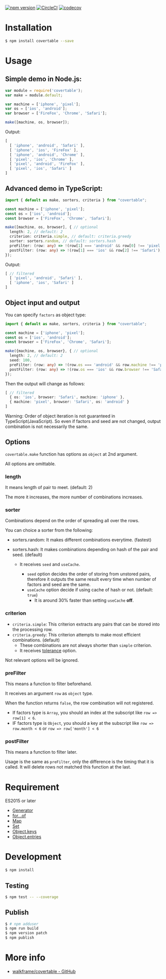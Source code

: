 [![npm version](https://badge.fury.io/js/covertable.svg)](https://badge.fury.io/js/covertable)
[![CircleCI](https://circleci.com/gh/walkframe/covertable.svg?style=shield)](https://circleci.com/gh/walkframe/covertable)
[![codecov](https://codecov.io/gh/walkframe/covertable/branch/master/graph/badge.svg)](https://codecov.io/gh/walkframe/covertable)

# Installation

```sh
$ npm install covertable --save
```

# Usage

## Simple demo in Node.js:

```javascript
var module = require('covertable');
var make = module.default;

var machine = ['iphone', 'pixel'];
var os = ['ios', 'android'];
var browser = ['FireFox', 'Chrome', 'Safari'];

make([machine, os, browser]);
```

Output:

```javascript
[
  [ 'iphone', 'android', 'Safari' ],
  [ 'iphone', 'ios', 'FireFox' ],
  [ 'iphone', 'android', 'Chrome' ],
  [ 'pixel', 'ios', 'Chrome' ],
  [ 'pixel', 'android', 'FireFox' ],
  [ 'pixel', 'ios', 'Safari' ]
]
```


## Advanced demo in TypeScript:

```typescript
import { default as make, sorters, criteria } from "covertable";

const machine = ['iphone', 'pixel'];
const os = ['ios', 'android'];
const browser = ['FireFox', 'Chrome', 'Safari'];

make([machine, os, browser], { // optional
  length: 2, // default: 2
  criterion: criteria.simple, // default: criteria.greedy
  sorter: sorters.random, // default: sorters.hash
  preFilter: (row: any) => !(row[1] === 'android' && row[0] !== 'pixel'), // default: null
  postFilter: (row: any) => !(row[1] === 'ios' && row[2] !== 'Safari'), // default: null
});
```

Output:

```typescript
[ // filtered
  [ 'pixel', 'android', 'Safari' ],
  [ 'iphone', 'ios', 'Safari' ]
]
```

## Object input and output

You can specify `factors` as object type:

```typescript
import { default as make, sorters, criteria } from "covertable";

const machine = ['iphone', 'pixel'];
const os = ['ios', 'android'];
const browser = ['FireFox', 'Chrome', 'Safari'];

make({machine, os, browser}, { // optional
  length: 2, // default: 2
  seed: 100,
  preFilter: (row: any) => !(row.os === 'android' && row.machine !== 'pixel'), // default: null
  postFilter: (row: any) => !(row.os === 'ios' && row.browser !== 'Safari'), // default: null
});
```

Then the output will change as follows:

```typescript
[ // filtered
  { os: 'ios', browser: 'Safari', machine: 'iphone' },
  { machine: 'pixel', browser: 'Safari', os: 'android' }
]
```

Warning: Order of object iteration is not guaranteed in TypeScript(JavaScript).
So even if factors and seed are not changed, output combination is not necessarily the same.

## Options
`covertable.make` function has options as `object` at 2nd argument.

All options are omittable.

### length
It means length of pair to meet. (default: 2)

The more it increases, the more number of combinations increases.

### sorter
Combinations depend on the order of spreading all over the rows.

You can choice a sorter from the following:

- sorters.random: It makes different combinations everytime. (fastest)
- sorters.hash: It makes combinations depending on hash of the pair and seed. (default)

  - It receives `seed` and `useCache`.

    - `seed` option decides the order of storing from unstored pairs, therefore it outputs the same result every time when number of factors and seed are the same.
    - `useCache` option decide if using cache of hash or not. (default: `true`)
      - It is around 30% faster than setting `useCache` **off**.

### criterion

- `criteria.simple`: This criterion extracts any pairs that can be stored into the processing row.
- `criteria.greedy`: This criterion attempts to make most efficient combinations. (default)
  - These combinations are not always shorter than `simple` criterion.
  - It receives [tolerance](https://github.com/walkframe/covertable#tolerance) option.

Not relevant options will be ignored.

### preFilter
This means a function to filter beforehand.

It receives an argument `row` as `object` type.

When the function returns `false`, the row combination will not registered.
- If factors type is `Array`, you should an index at the subscript like `row => row[1] < 6`.
- IF factors type is `Object`, you should a key at the subscript like `row => row.month < 6` or `row => row['month'] < 6`

### postFilter
This means a function to filter later.

Usage is the same as `preFilter`, only the difference is the timing that it is called.
It will delete rows not matched this function at the last.

# Requirement

ES2015 or later

- [Generator](https://developer.mozilla.org/en-US/docs/Web/JavaScript/Guide/Iterators_and_Generators)
- [for...of](https://developer.mozilla.org/en-US/docs/Web/JavaScript/Reference/Statements/for...of)
- [Map](https://developer.mozilla.org/en-US/docs/Web/JavaScript/Reference/Global_Objects/Map)
- [Set](https://developer.mozilla.org/en-US/docs/Web/JavaScript/Reference/Global_Objects/Set)
- [Object.keys](https://developer.mozilla.org/en-US/docs/Web/JavaScript/Reference/Global_Objects/Object/keys)
- [Object.entries](https://developer.mozilla.org/en-US/docs/Web/JavaScript/Reference/Global_Objects/Object/entries)

# Development

```sh
$ npm install
```

## Testing
```sh
$ npm test -- --coverage
```

## Publish

```sh
$ # npm adduser
$ npm run build
$ npm version patch
$ npm publish
```

# More info

- [walkframe/covertable - GitHub](https://github.com/walkframe/covertable)
